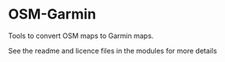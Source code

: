OSM-Garmin
=====

Tools to convert OSM maps to Garmin maps.

See the readme and licence files in the modules for more details
